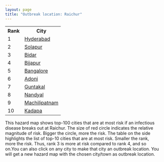 ```yaml
---
layout: page
title: "Outbreak location: Raichur"
---
```

<div class="flex-container">
<div class="flex-item-left" id="mapid">
<script src="https://buda-magenta.github.io/hazard_map/load_map.js"></script>

<script>
var marker_outbreak = L.marker([16.083333, 77.166667],{"autoPan": true}).addTo(map); marker_outbreak.bindTooltip("Raichur").openTooltip();

var circle_1 = L.circle([17.388786, 78.461065], {"pane": "markerPane", "color": "red", "fill": true, "fillOpacity": 0.2, "fillRule": "evenodd", "lineCap": "round", "lineJoin": "round", "opacity": 1.0, "radius": 140257, "stroke": true, "weight": 3}).addTo(map);
circle_1.bindTooltip("Hyderabad<br>rank: 1<br>hazard index: 0.140258")
circle_1.bindPopup('<a href="https://buda-magenta.github.io/hazard_map/Hyderabad">Hyderabad</a>')

var circle_2 = L.circle([17.849907, 75.276320], {"pane": "markerPane", "color": "red", "fill": true, "fillOpacity": 0.2, "fillRule": "evenodd", "lineCap": "round", "lineJoin": "round", "opacity": 1.0, "radius": 51454, "stroke": true, "weight": 3}).addTo(map);
circle_2.bindTooltip("Solapur<br>rank: 2<br>hazard index: 0.051454")
circle_2.bindPopup('<a href="https://buda-magenta.github.io/hazard_map/Solapur">Solapur</a>')

var circle_3 = L.circle([17.910400, 77.519900], {"pane": "markerPane", "color": "red", "fill": true, "fillOpacity": 0.2, "fillRule": "evenodd", "lineCap": "round", "lineJoin": "round", "opacity": 1.0, "radius": 20001, "stroke": true, "weight": 3}).addTo(map);
circle_3.bindTooltip("Bidar<br>rank: 3<br>hazard index: 0.020002")
circle_3.bindPopup('<a href="https://buda-magenta.github.io/hazard_map/Bidar">Bidar</a>')

var circle_4 = L.circle([18.793568, 80.815939], {"pane": "markerPane", "color": "red", "fill": true, "fillOpacity": 0.2, "fillRule": "evenodd", "lineCap": "round", "lineJoin": "round", "opacity": 1.0, "radius": 14743, "stroke": true, "weight": 3}).addTo(map);
circle_4.bindTooltip("Bijapur<br>rank: 4<br>hazard index: 0.014743")
circle_4.bindPopup('<a href="https://buda-magenta.github.io/hazard_map/Bijapur">Bijapur</a>')

var circle_5 = L.circle([12.979120, 77.591300], {"pane": "markerPane", "color": "red", "fill": true, "fillOpacity": 0.2, "fillRule": "evenodd", "lineCap": "round", "lineJoin": "round", "opacity": 1.0, "radius": 10818, "stroke": true, "weight": 3}).addTo(map);
circle_5.bindTooltip("Bangalore<br>rank: 5<br>hazard index: 0.010818")
circle_5.bindPopup('<a href="https://buda-magenta.github.io/hazard_map/Bangalore">Bangalore</a>')

var circle_6 = L.circle([15.631900, 77.275900], {"pane": "markerPane", "color": "red", "fill": true, "fillOpacity": 0.2, "fillRule": "evenodd", "lineCap": "round", "lineJoin": "round", "opacity": 1.0, "radius": 10351, "stroke": true, "weight": 3}).addTo(map);
circle_6.bindTooltip("Adoni<br>rank: 6<br>hazard index: 0.010351")
circle_6.bindPopup('<a href="https://buda-magenta.github.io/hazard_map/Adoni">Adoni</a>')

var circle_7 = L.circle([15.119651, 77.455290], {"pane": "markerPane", "color": "red", "fill": true, "fillOpacity": 0.2, "fillRule": "evenodd", "lineCap": "round", "lineJoin": "round", "opacity": 1.0, "radius": 8363, "stroke": true, "weight": 3}).addTo(map);
circle_7.bindTooltip("Guntakal<br>rank: 7<br>hazard index: 0.008363")
circle_7.bindPopup('<a href="https://buda-magenta.github.io/hazard_map/Guntakal">Guntakal</a>')

var circle_8 = L.circle([15.475377, 78.478558], {"pane": "markerPane", "color": "red", "fill": true, "fillOpacity": 0.2, "fillRule": "evenodd", "lineCap": "round", "lineJoin": "round", "opacity": 1.0, "radius": 8287, "stroke": true, "weight": 3}).addTo(map);
circle_8.bindTooltip("Nandyal<br>rank: 8<br>hazard index: 0.008287")
circle_8.bindPopup('<a href="https://buda-magenta.github.io/hazard_map/Nandyal">Nandyal</a>')

var circle_9 = L.circle([16.181939, 81.135130], {"pane": "markerPane", "color": "red", "fill": true, "fillOpacity": 0.2, "fillRule": "evenodd", "lineCap": "round", "lineJoin": "round", "opacity": 1.0, "radius": 7436, "stroke": true, "weight": 3}).addTo(map);
circle_9.bindTooltip("Machilipatnam<br>rank: 9<br>hazard index: 0.007437")
circle_9.bindPopup('<a href="https://buda-magenta.github.io/hazard_map/Machilipatnam">Machilipatnam</a>')

var circle_10 = L.circle([14.475294, 78.821686], {"pane": "markerPane", "color": "red", "fill": true, "fillOpacity": 0.2, "fillRule": "evenodd", "lineCap": "round", "lineJoin": "round", "opacity": 1.0, "radius": 7425, "stroke": true, "weight": 3}).addTo(map);
circle_10.bindTooltip("Kadapa<br>rank: 10<br>hazard index: 0.007425")
circle_10.bindPopup('<a href="https://buda-magenta.github.io/hazard_map/Kadapa">Kadapa</a>')

var circle_11 = L.circle([13.083694, 80.270186], {"pane": "markerPane", "color": "red", "fill": true, "fillOpacity": 0.2, "fillRule": "evenodd", "lineCap": "round", "lineJoin": "round", "opacity": 1.0, "radius": 7050, "stroke": true, "weight": 3}).addTo(map);
circle_11.bindTooltip("Chennai<br>rank: 11<br>hazard index: 0.007050")
circle_11.bindPopup('<a href="https://buda-magenta.github.io/hazard_map/Chennai">Chennai</a>')

var circle_12 = L.circle([15.266493, 76.387230], {"pane": "markerPane", "color": "red", "fill": true, "fillOpacity": 0.2, "fillRule": "evenodd", "lineCap": "round", "lineJoin": "round", "opacity": 1.0, "radius": 6939, "stroke": true, "weight": 3}).addTo(map);
circle_12.bindTooltip("Hospet<br>rank: 12<br>hazard index: 0.006940")
circle_12.bindPopup('<a href="https://buda-magenta.github.io/hazard_map/Hospet">Hospet</a>')

var circle_13 = L.circle([13.631637, 79.423171], {"pane": "markerPane", "color": "red", "fill": true, "fillOpacity": 0.2, "fillRule": "evenodd", "lineCap": "round", "lineJoin": "round", "opacity": 1.0, "radius": 6796, "stroke": true, "weight": 3}).addTo(map);
circle_13.bindTooltip("Tirupati<br>rank: 13<br>hazard index: 0.006797")
circle_13.bindPopup('<a href="https://buda-magenta.github.io/hazard_map/Tirupati">Tirupati</a>')

var circle_14 = L.circle([14.906956, 78.009707], {"pane": "markerPane", "color": "red", "fill": true, "fillOpacity": 0.2, "fillRule": "evenodd", "lineCap": "round", "lineJoin": "round", "opacity": 1.0, "radius": 6280, "stroke": true, "weight": 3}).addTo(map);
circle_14.bindTooltip("Tadipatri<br>rank: 14<br>hazard index: 0.006280")
circle_14.bindPopup('<a href="https://buda-magenta.github.io/hazard_map/Tadipatri">Tadipatri</a>')

var circle_15 = L.circle([17.166667, 77.083333], {"pane": "markerPane", "color": "red", "fill": true, "fillOpacity": 0.2, "fillRule": "evenodd", "lineCap": "round", "lineJoin": "round", "opacity": 1.0, "radius": 5585, "stroke": true, "weight": 3}).addTo(map);
circle_15.bindTooltip("Gulbarga<br>rank: 15<br>hazard index: 0.005586")
circle_15.bindPopup('<a href="https://buda-magenta.github.io/hazard_map/Gulbarga">Gulbarga</a>')

var circle_16 = L.circle([15.426365, 75.630079], {"pane": "markerPane", "color": "red", "fill": true, "fillOpacity": 0.2, "fillRule": "evenodd", "lineCap": "round", "lineJoin": "round", "opacity": 1.0, "radius": 4946, "stroke": true, "weight": 3}).addTo(map);
circle_16.bindTooltip("Gadag<br>rank: 16<br>hazard index: 0.004946")
circle_16.bindPopup('<a href="https://buda-magenta.github.io/hazard_map/Gadag">Gadag</a>')

var circle_17 = L.circle([15.143395, 76.919388], {"pane": "markerPane", "color": "red", "fill": true, "fillOpacity": 0.2, "fillRule": "evenodd", "lineCap": "round", "lineJoin": "round", "opacity": 1.0, "radius": 4672, "stroke": true, "weight": 3}).addTo(map);
circle_17.bindTooltip("Bellary<br>rank: 17<br>hazard index: 0.004673")
circle_17.bindPopup('<a href="https://buda-magenta.github.io/hazard_map/Bellary">Bellary</a>')

var circle_18 = L.circle([15.830925, 78.042537], {"pane": "markerPane", "color": "red", "fill": true, "fillOpacity": 0.2, "fillRule": "evenodd", "lineCap": "round", "lineJoin": "round", "opacity": 1.0, "radius": 4461, "stroke": true, "weight": 3}).addTo(map);
circle_18.bindTooltip("Kurnool<br>rank: 18<br>hazard index: 0.004461")
circle_18.bindPopup('<a href="https://buda-magenta.github.io/hazard_map/Kurnool">Kurnool</a>')

var circle_19 = L.circle([19.075990, 72.877393], {"pane": "markerPane", "color": "red", "fill": true, "fillOpacity": 0.2, "fillRule": "evenodd", "lineCap": "round", "lineJoin": "round", "opacity": 1.0, "radius": 3984, "stroke": true, "weight": 3}).addTo(map);
circle_19.bindTooltip("Mumbai<br>rank: 19<br>hazard index: 0.003985")
circle_19.bindPopup('<a href="https://buda-magenta.github.io/hazard_map/Mumbai">Mumbai</a>')

var circle_20 = L.circle([16.743454, 77.992319], {"pane": "markerPane", "color": "red", "fill": true, "fillOpacity": 0.2, "fillRule": "evenodd", "lineCap": "round", "lineJoin": "round", "opacity": 1.0, "radius": 3775, "stroke": true, "weight": 3}).addTo(map);
circle_20.bindTooltip("Mahbubnagar<br>rank: 20<br>hazard index: 0.003775")
circle_20.bindPopup('<a href="https://buda-magenta.github.io/hazard_map/Mahbubnagar">Mahbubnagar</a>')

var circle_21 = L.circle([14.654623, 77.556260], {"pane": "markerPane", "color": "red", "fill": true, "fillOpacity": 0.2, "fillRule": "evenodd", "lineCap": "round", "lineJoin": "round", "opacity": 1.0, "radius": 3481, "stroke": true, "weight": 3}).addTo(map);
circle_21.bindTooltip("Anantapur<br>rank: 21<br>hazard index: 0.003481")
circle_21.bindPopup('<a href="https://buda-magenta.github.io/hazard_map/Anantapur">Anantapur</a>')

var circle_22 = L.circle([18.351469, 76.755121], {"pane": "markerPane", "color": "red", "fill": true, "fillOpacity": 0.2, "fillRule": "evenodd", "lineCap": "round", "lineJoin": "round", "opacity": 1.0, "radius": 3334, "stroke": true, "weight": 3}).addTo(map);
circle_22.bindTooltip("Latur<br>rank: 22<br>hazard index: 0.003334")
circle_22.bindPopup('<a href="https://buda-magenta.github.io/hazard_map/Latur">Latur</a>')

var circle_23 = L.circle([15.431506, 76.532774], {"pane": "markerPane", "color": "red", "fill": true, "fillOpacity": 0.2, "fillRule": "evenodd", "lineCap": "round", "lineJoin": "round", "opacity": 1.0, "radius": 3246, "stroke": true, "weight": 3}).addTo(map);
circle_23.bindTooltip("Gangawati<br>rank: 23<br>hazard index: 0.003247")
circle_23.bindPopup('<a href="https://buda-magenta.github.io/hazard_map/Gangawati">Gangawati</a>')

var circle_24 = L.circle([17.980609, 79.598212], {"pane": "markerPane", "color": "red", "fill": true, "fillOpacity": 0.2, "fillRule": "evenodd", "lineCap": "round", "lineJoin": "round", "opacity": 1.0, "radius": 3062, "stroke": true, "weight": 3}).addTo(map);
circle_24.bindTooltip("Warangal<br>rank: 24<br>hazard index: 0.003063")
circle_24.bindPopup('<a href="https://buda-magenta.github.io/hazard_map/Warangal">Warangal</a>')

var circle_25 = L.circle([16.185317, 75.696792], {"pane": "markerPane", "color": "red", "fill": true, "fillOpacity": 0.2, "fillRule": "evenodd", "lineCap": "round", "lineJoin": "round", "opacity": 1.0, "radius": 3044, "stroke": true, "weight": 3}).addTo(map);
circle_25.bindTooltip("Bagalkot<br>rank: 25<br>hazard index: 0.003045")
circle_25.bindPopup('<a href="https://buda-magenta.github.io/hazard_map/Bagalkot">Bagalkot</a>')

var circle_26 = L.circle([18.521428, 73.854454], {"pane": "markerPane", "color": "red", "fill": true, "fillOpacity": 0.2, "fillRule": "evenodd", "lineCap": "round", "lineJoin": "round", "opacity": 1.0, "radius": 2852, "stroke": true, "weight": 3}).addTo(map);
circle_26.bindTooltip("Pune<br>rank: 26<br>hazard index: 0.002853")
circle_26.bindPopup('<a href="https://buda-magenta.github.io/hazard_map/Pune">Pune</a>')

var circle_27 = L.circle([16.508759, 80.618510], {"pane": "markerPane", "color": "red", "fill": true, "fillOpacity": 0.2, "fillRule": "evenodd", "lineCap": "round", "lineJoin": "round", "opacity": 1.0, "radius": 2491, "stroke": true, "weight": 3}).addTo(map);
circle_27.bindTooltip("Vijayawada<br>rank: 27<br>hazard index: 0.002491")
circle_27.bindPopup('<a href="https://buda-magenta.github.io/hazard_map/Vijayawada">Vijayawada</a>')

var circle_28 = L.circle([28.651718, 77.221939], {"pane": "markerPane", "color": "red", "fill": true, "fillOpacity": 0.2, "fillRule": "evenodd", "lineCap": "round", "lineJoin": "round", "opacity": 1.0, "radius": 2426, "stroke": true, "weight": 3}).addTo(map);
circle_28.bindTooltip("Delhi<br>rank: 28<br>hazard index: 0.002427")
circle_28.bindPopup('<a href="https://buda-magenta.github.io/hazard_map/Delhi">Delhi</a>')

var circle_29 = L.circle([26.055318, 82.993139], {"pane": "markerPane", "color": "red", "fill": true, "fillOpacity": 0.2, "fillRule": "evenodd", "lineCap": "round", "lineJoin": "round", "opacity": 1.0, "radius": 2348, "stroke": true, "weight": 3}).addTo(map);
circle_29.bindTooltip("Nizamabad<br>rank: 29<br>hazard index: 0.002349")
circle_29.bindPopup('<a href="https://buda-magenta.github.io/hazard_map/Nizamabad">Nizamabad</a>')

var circle_30 = L.circle([19.169335, 77.311013], {"pane": "markerPane", "color": "red", "fill": true, "fillOpacity": 0.2, "fillRule": "evenodd", "lineCap": "round", "lineJoin": "round", "opacity": 1.0, "radius": 1996, "stroke": true, "weight": 3}).addTo(map);
circle_30.bindTooltip("Nanded Waghala<br>rank: 30<br>hazard index: 0.001996")
circle_30.bindPopup('<a href="https://buda-magenta.github.io/hazard_map/Nanded_Waghala">Nanded Waghala</a>')

var circle_31 = L.circle([17.723128, 83.301284], {"pane": "markerPane", "color": "red", "fill": true, "fillOpacity": 0.2, "fillRule": "evenodd", "lineCap": "round", "lineJoin": "round", "opacity": 1.0, "radius": 1918, "stroke": true, "weight": 3}).addTo(map);
circle_31.bindTooltip("Visakhapatnam<br>rank: 31<br>hazard index: 0.001919")
circle_31.bindPopup('<a href="https://buda-magenta.github.io/hazard_map/Visakhapatnam">Visakhapatnam</a>')

var circle_32 = L.circle([18.761516, 79.478785], {"pane": "markerPane", "color": "red", "fill": true, "fillOpacity": 0.2, "fillRule": "evenodd", "lineCap": "round", "lineJoin": "round", "opacity": 1.0, "radius": 1702, "stroke": true, "weight": 3}).addTo(map);
circle_32.bindTooltip("Ramagundam<br>rank: 32<br>hazard index: 0.001703")
circle_32.bindPopup('<a href="https://buda-magenta.github.io/hazard_map/Ramagundam">Ramagundam</a>')

var circle_33 = L.circle([19.290314, 76.602903], {"pane": "markerPane", "color": "red", "fill": true, "fillOpacity": 0.2, "fillRule": "evenodd", "lineCap": "round", "lineJoin": "round", "opacity": 1.0, "radius": 1673, "stroke": true, "weight": 3}).addTo(map);
circle_33.bindTooltip("Parbhani<br>rank: 33<br>hazard index: 0.001674")
circle_33.bindPopup('<a href="https://buda-magenta.github.io/hazard_map/Parbhani">Parbhani</a>')

var circle_34 = L.circle([20.843512, 75.525927], {"pane": "markerPane", "color": "red", "fill": true, "fillOpacity": 0.2, "fillRule": "evenodd", "lineCap": "round", "lineJoin": "round", "opacity": 1.0, "radius": 1668, "stroke": true, "weight": 3}).addTo(map);
circle_34.bindTooltip("Jalgaon<br>rank: 34<br>hazard index: 0.001668")
circle_34.bindPopup('<a href="https://buda-magenta.github.io/hazard_map/Jalgaon">Jalgaon</a>')

var circle_35 = L.circle([16.291519, 80.454159], {"pane": "markerPane", "color": "red", "fill": true, "fillOpacity": 0.2, "fillRule": "evenodd", "lineCap": "round", "lineJoin": "round", "opacity": 1.0, "radius": 1607, "stroke": true, "weight": 3}).addTo(map);
circle_35.bindTooltip("Guntur<br>rank: 35<br>hazard index: 0.001608")
circle_35.bindPopup('<a href="https://buda-magenta.github.io/hazard_map/Guntur">Guntur</a>')

var circle_36 = L.circle([14.422347, 77.720069], {"pane": "markerPane", "color": "red", "fill": true, "fillOpacity": 0.2, "fillRule": "evenodd", "lineCap": "round", "lineJoin": "round", "opacity": 1.0, "radius": 1575, "stroke": true, "weight": 3}).addTo(map);
circle_36.bindTooltip("Dharmavaram<br>rank: 36<br>hazard index: 0.001575")
circle_36.bindPopup('<a href="https://buda-magenta.github.io/hazard_map/Dharmavaram">Dharmavaram</a>')

var circle_37 = L.circle([18.437436, 77.110521], {"pane": "markerPane", "color": "red", "fill": true, "fillOpacity": 0.2, "fillRule": "evenodd", "lineCap": "round", "lineJoin": "round", "opacity": 1.0, "radius": 1470, "stroke": true, "weight": 3}).addTo(map);
circle_37.bindTooltip("Udgir<br>rank: 37<br>hazard index: 0.001471")
circle_37.bindPopup('<a href="https://buda-magenta.github.io/hazard_map/Udgir">Udgir</a>')

var circle_38 = L.circle([16.850253, 74.594888], {"pane": "markerPane", "color": "red", "fill": true, "fillOpacity": 0.2, "fillRule": "evenodd", "lineCap": "round", "lineJoin": "round", "opacity": 1.0, "radius": 1462, "stroke": true, "weight": 3}).addTo(map);
circle_38.bindTooltip("Sangli<br>rank: 38<br>hazard index: 0.001462")
circle_38.bindPopup('<a href="https://buda-magenta.github.io/hazard_map/Sangli">Sangli</a>')

var circle_39 = L.circle([16.702841, 74.240533], {"pane": "markerPane", "color": "red", "fill": true, "fillOpacity": 0.2, "fillRule": "evenodd", "lineCap": "round", "lineJoin": "round", "opacity": 1.0, "radius": 1234, "stroke": true, "weight": 3}).addTo(map);
circle_39.bindTooltip("Kolhapur<br>rank: 39<br>hazard index: 0.001235")
circle_39.bindPopup('<a href="https://buda-magenta.github.io/hazard_map/Kolhapur">Kolhapur</a>')

var circle_40 = L.circle([22.541418, 88.357691], {"pane": "markerPane", "color": "red", "fill": true, "fillOpacity": 0.2, "fillRule": "evenodd", "lineCap": "round", "lineJoin": "round", "opacity": 1.0, "radius": 1146, "stroke": true, "weight": 3}).addTo(map);
circle_40.bindTooltip("Kolkata<br>rank: 40<br>hazard index: 0.001147")
circle_40.bindPopup('<a href="https://buda-magenta.github.io/hazard_map/Kolkata">Kolkata</a>')

var circle_41 = L.circle([11.001812, 76.962842], {"pane": "markerPane", "color": "red", "fill": true, "fillOpacity": 0.2, "fillRule": "evenodd", "lineCap": "round", "lineJoin": "round", "opacity": 1.0, "radius": 1054, "stroke": true, "weight": 3}).addTo(map);
circle_41.bindTooltip("Coimbatore<br>rank: 41<br>hazard index: 0.001055")
circle_41.bindPopup('<a href="https://buda-magenta.github.io/hazard_map/Coimbatore">Coimbatore</a>')

var circle_42 = L.circle([18.627929, 73.800983], {"pane": "markerPane", "color": "red", "fill": true, "fillOpacity": 0.2, "fillRule": "evenodd", "lineCap": "round", "lineJoin": "round", "opacity": 1.0, "radius": 925, "stroke": true, "weight": 3}).addTo(map);
circle_42.bindTooltip("Pimpri Chinchwad<br>rank: 42<br>hazard index: 0.000925")
circle_42.bindPopup('<a href="https://buda-magenta.github.io/hazard_map/Pimpri_Chinchwad">Pimpri Chinchwad</a>')

var circle_43 = L.circle([18.434644, 79.132265], {"pane": "markerPane", "color": "red", "fill": true, "fillOpacity": 0.2, "fillRule": "evenodd", "lineCap": "round", "lineJoin": "round", "opacity": 1.0, "radius": 887, "stroke": true, "weight": 3}).addTo(map);
circle_43.bindTooltip("Karimnagar<br>rank: 43<br>hazard index: 0.000888")
circle_43.bindPopup('<a href="https://buda-magenta.github.io/hazard_map/Karimnagar">Karimnagar</a>')

var circle_44 = L.circle([11.664300, 78.146000], {"pane": "markerPane", "color": "red", "fill": true, "fillOpacity": 0.2, "fillRule": "evenodd", "lineCap": "round", "lineJoin": "round", "opacity": 1.0, "radius": 878, "stroke": true, "weight": 3}).addTo(map);
circle_44.bindTooltip("Salem<br>rank: 44<br>hazard index: 0.000879")
circle_44.bindPopup('<a href="https://buda-magenta.github.io/hazard_map/Salem">Salem</a>')

var circle_45 = L.circle([15.351838, 75.137985], {"pane": "markerPane", "color": "red", "fill": true, "fillOpacity": 0.2, "fillRule": "evenodd", "lineCap": "round", "lineJoin": "round", "opacity": 1.0, "radius": 792, "stroke": true, "weight": 3}).addTo(map);
circle_45.bindTooltip("Hubli<br>rank: 45<br>hazard index: 0.000793")
circle_45.bindPopup('<a href="https://buda-magenta.github.io/hazard_map/Hubli">Hubli</a>')

var circle_46 = L.circle([16.857964, 79.217494], {"pane": "markerPane", "color": "red", "fill": true, "fillOpacity": 0.2, "fillRule": "evenodd", "lineCap": "round", "lineJoin": "round", "opacity": 1.0, "radius": 760, "stroke": true, "weight": 3}).addTo(map);
circle_46.bindTooltip("Nalgonda<br>rank: 46<br>hazard index: 0.000761")
circle_46.bindPopup('<a href="https://buda-magenta.github.io/hazard_map/Nalgonda">Nalgonda</a>')

var circle_47 = L.circle([16.432998, 80.993715], {"pane": "markerPane", "color": "red", "fill": true, "fillOpacity": 0.2, "fillRule": "evenodd", "lineCap": "round", "lineJoin": "round", "opacity": 1.0, "radius": 704, "stroke": true, "weight": 3}).addTo(map);
circle_47.bindTooltip("Gudivada<br>rank: 47<br>hazard index: 0.000705")
circle_47.bindPopup('<a href="https://buda-magenta.github.io/hazard_map/Gudivada">Gudivada</a>')

var circle_48 = L.circle([8.576971, 77.050125], {"pane": "markerPane", "color": "red", "fill": true, "fillOpacity": 0.2, "fillRule": "evenodd", "lineCap": "round", "lineJoin": "round", "opacity": 1.0, "radius": 668, "stroke": true, "weight": 3}).addTo(map);
circle_48.bindTooltip("Thiruvananthapuram<br>rank: 48<br>hazard index: 0.000669")
circle_48.bindPopup('<a href="https://buda-magenta.github.io/hazard_map/Thiruvananthapuram">Thiruvananthapuram</a>')

var circle_49 = L.circle([17.500000, 80.333333], {"pane": "markerPane", "color": "red", "fill": true, "fillOpacity": 0.2, "fillRule": "evenodd", "lineCap": "round", "lineJoin": "round", "opacity": 1.0, "radius": 635, "stroke": true, "weight": 3}).addTo(map);
circle_49.bindTooltip("Khammam<br>rank: 49<br>hazard index: 0.000635")
circle_49.bindPopup('<a href="https://buda-magenta.github.io/hazard_map/Khammam">Khammam</a>')

var circle_50 = L.circle([13.160105, 79.155551], {"pane": "markerPane", "color": "red", "fill": true, "fillOpacity": 0.2, "fillRule": "evenodd", "lineCap": "round", "lineJoin": "round", "opacity": 1.0, "radius": 612, "stroke": true, "weight": 3}).addTo(map);
circle_50.bindTooltip("Chittoor<br>rank: 50<br>hazard index: 0.000612")
circle_50.bindPopup('<a href="https://buda-magenta.github.io/hazard_map/Chittoor">Chittoor</a>')

var circle_51 = L.circle([20.266777, 85.843559], {"pane": "markerPane", "color": "red", "fill": true, "fillOpacity": 0.2, "fillRule": "evenodd", "lineCap": "round", "lineJoin": "round", "opacity": 1.0, "radius": 586, "stroke": true, "weight": 3}).addTo(map);
circle_51.bindTooltip("Bhubaneswar<br>rank: 51<br>hazard index: 0.000587")
circle_51.bindPopup('<a href="https://buda-magenta.github.io/hazard_map/Bhubaneswar">Bhubaneswar</a>')

var circle_52 = L.circle([16.870988, 79.561398], {"pane": "markerPane", "color": "red", "fill": true, "fillOpacity": 0.2, "fillRule": "evenodd", "lineCap": "round", "lineJoin": "round", "opacity": 1.0, "radius": 584, "stroke": true, "weight": 3}).addTo(map);
circle_52.bindTooltip("Miryalaguda<br>rank: 52<br>hazard index: 0.000584")
circle_52.bindPopup('<a href="https://buda-magenta.github.io/hazard_map/Miryalaguda">Miryalaguda</a>')

var circle_53 = L.circle([19.194329, 72.970178], {"pane": "markerPane", "color": "red", "fill": true, "fillOpacity": 0.2, "fillRule": "evenodd", "lineCap": "round", "lineJoin": "round", "opacity": 1.0, "radius": 579, "stroke": true, "weight": 3}).addTo(map);
circle_53.bindTooltip("Thane<br>rank: 53<br>hazard index: 0.000580")
circle_53.bindPopup('<a href="https://buda-magenta.github.io/hazard_map/Thane">Thane</a>')

var circle_54 = L.circle([23.021624, 72.579707], {"pane": "markerPane", "color": "red", "fill": true, "fillOpacity": 0.2, "fillRule": "evenodd", "lineCap": "round", "lineJoin": "round", "opacity": 1.0, "radius": 565, "stroke": true, "weight": 3}).addTo(map);
circle_54.bindTooltip("Ahmedabad<br>rank: 54<br>hazard index: 0.000566")
circle_54.bindPopup('<a href="https://buda-magenta.github.io/hazard_map/Ahmedabad">Ahmedabad</a>')

var circle_55 = L.circle([9.926115, 78.114098], {"pane": "markerPane", "color": "red", "fill": true, "fillOpacity": 0.2, "fillRule": "evenodd", "lineCap": "round", "lineJoin": "round", "opacity": 1.0, "radius": 547, "stroke": true, "weight": 3}).addTo(map);
circle_55.bindTooltip("Madurai<br>rank: 55<br>hazard index: 0.000547")
circle_55.bindPopup('<a href="https://buda-magenta.github.io/hazard_map/Madurai">Madurai</a>')

var circle_56 = L.circle([17.005045, 81.780473], {"pane": "markerPane", "color": "red", "fill": true, "fillOpacity": 0.2, "fillRule": "evenodd", "lineCap": "round", "lineJoin": "round", "opacity": 1.0, "radius": 544, "stroke": true, "weight": 3}).addTo(map);
circle_56.bindTooltip("Rajahmundry<br>rank: 56<br>hazard index: 0.000545")
circle_56.bindPopup('<a href="https://buda-magenta.github.io/hazard_map/Rajahmundry">Rajahmundry</a>')

var circle_57 = L.circle([19.918233, 75.868625], {"pane": "markerPane", "color": "red", "fill": true, "fillOpacity": 0.2, "fillRule": "evenodd", "lineCap": "round", "lineJoin": "round", "opacity": 1.0, "radius": 527, "stroke": true, "weight": 3}).addTo(map);
circle_57.bindTooltip("Jalna<br>rank: 57<br>hazard index: 0.000528")
circle_57.bindPopup('<a href="https://buda-magenta.github.io/hazard_map/Jalna">Jalna</a>')

var circle_58 = L.circle([12.305183, 76.655361], {"pane": "markerPane", "color": "red", "fill": true, "fillOpacity": 0.2, "fillRule": "evenodd", "lineCap": "round", "lineJoin": "round", "opacity": 1.0, "radius": 508, "stroke": true, "weight": 3}).addTo(map);
circle_58.bindTooltip("Mysore<br>rank: 58<br>hazard index: 0.000509")
circle_58.bindPopup('<a href="https://buda-magenta.github.io/hazard_map/Mysore">Mysore</a>')

var circle_59 = L.circle([16.695935, 74.455575], {"pane": "markerPane", "color": "red", "fill": true, "fillOpacity": 0.2, "fillRule": "evenodd", "lineCap": "round", "lineJoin": "round", "opacity": 1.0, "radius": 480, "stroke": true, "weight": 3}).addTo(map);
circle_59.bindTooltip("Ichalkaranji<br>rank: 59<br>hazard index: 0.000481")
circle_59.bindPopup('<a href="https://buda-magenta.github.io/hazard_map/Ichalkaranji">Ichalkaranji</a>')

var circle_60 = L.circle([12.869810, 74.843008], {"pane": "markerPane", "color": "red", "fill": true, "fillOpacity": 0.2, "fillRule": "evenodd", "lineCap": "round", "lineJoin": "round", "opacity": 1.0, "radius": 457, "stroke": true, "weight": 3}).addTo(map);
circle_60.bindTooltip("Mangalore<br>rank: 60<br>hazard index: 0.000457")
circle_60.bindPopup('<a href="https://buda-magenta.github.io/hazard_map/Mangalore">Mangalore</a>')

var circle_61 = L.circle([15.398403, 73.812918], {"pane": "markerPane", "color": "red", "fill": true, "fillOpacity": 0.2, "fillRule": "evenodd", "lineCap": "round", "lineJoin": "round", "opacity": 1.0, "radius": 450, "stroke": true, "weight": 3}).addTo(map);
circle_61.bindTooltip("Vasco Da Gama<br>rank: 61<br>hazard index: 0.000451")
circle_61.bindPopup('<a href="https://buda-magenta.github.io/hazard_map/Vasco_Da_Gama">Vasco Da Gama</a>')

var circle_62 = L.circle([11.101781, 77.345192], {"pane": "markerPane", "color": "red", "fill": true, "fillOpacity": 0.2, "fillRule": "evenodd", "lineCap": "round", "lineJoin": "round", "opacity": 1.0, "radius": 441, "stroke": true, "weight": 3}).addTo(map);
circle_62.bindTooltip("Tiruppur<br>rank: 62<br>hazard index: 0.000442")
circle_62.bindPopup('<a href="https://buda-magenta.github.io/hazard_map/Tiruppur">Tiruppur</a>')

var circle_63 = L.circle([21.149813, 79.082056], {"pane": "markerPane", "color": "red", "fill": true, "fillOpacity": 0.2, "fillRule": "evenodd", "lineCap": "round", "lineJoin": "round", "opacity": 1.0, "radius": 425, "stroke": true, "weight": 3}).addTo(map);
circle_63.bindTooltip("Nagpur<br>rank: 63<br>hazard index: 0.000425")
circle_63.bindPopup('<a href="https://buda-magenta.github.io/hazard_map/Nagpur">Nagpur</a>')

var circle_64 = L.circle([26.915458, 75.818982], {"pane": "markerPane", "color": "red", "fill": true, "fillOpacity": 0.2, "fillRule": "evenodd", "lineCap": "round", "lineJoin": "round", "opacity": 1.0, "radius": 412, "stroke": true, "weight": 3}).addTo(map);
circle_64.bindTooltip("Jaipur<br>rank: 64<br>hazard index: 0.000412")
circle_64.bindPopup('<a href="https://buda-magenta.github.io/hazard_map/Jaipur">Jaipur</a>')

var circle_65 = L.circle([15.857267, 74.506934], {"pane": "markerPane", "color": "red", "fill": true, "fillOpacity": 0.2, "fillRule": "evenodd", "lineCap": "round", "lineJoin": "round", "opacity": 1.0, "radius": 410, "stroke": true, "weight": 3}).addTo(map);
circle_65.bindTooltip("Belgaum<br>rank: 65<br>hazard index: 0.000410")
circle_65.bindPopup('<a href="https://buda-magenta.github.io/hazard_map/Belgaum">Belgaum</a>')

var circle_66 = L.circle([10.804973, 78.687030], {"pane": "markerPane", "color": "red", "fill": true, "fillOpacity": 0.2, "fillRule": "evenodd", "lineCap": "round", "lineJoin": "round", "opacity": 1.0, "radius": 402, "stroke": true, "weight": 3}).addTo(map);
circle_66.bindTooltip("Tiruchirappalli<br>rank: 66<br>hazard index: 0.000402")
circle_66.bindPopup('<a href="https://buda-magenta.github.io/hazard_map/Tiruchirappalli">Tiruchirappalli</a>')

var circle_67 = L.circle([9.931308, 76.267414], {"pane": "markerPane", "color": "red", "fill": true, "fillOpacity": 0.2, "fillRule": "evenodd", "lineCap": "round", "lineJoin": "round", "opacity": 1.0, "radius": 399, "stroke": true, "weight": 3}).addTo(map);
circle_67.bindTooltip("Kochi<br>rank: 67<br>hazard index: 0.000400")
circle_67.bindPopup('<a href="https://buda-magenta.github.io/hazard_map/Kochi">Kochi</a>')

var circle_68 = L.circle([14.466127, 75.920636], {"pane": "markerPane", "color": "red", "fill": true, "fillOpacity": 0.2, "fillRule": "evenodd", "lineCap": "round", "lineJoin": "round", "opacity": 1.0, "radius": 348, "stroke": true, "weight": 3}).addTo(map);
circle_68.bindTooltip("Davanagere<br>rank: 68<br>hazard index: 0.000348")
circle_68.bindPopup('<a href="https://buda-magenta.github.io/hazard_map/Davanagere">Davanagere</a>')

var circle_69 = L.circle([14.449372, 79.987376], {"pane": "markerPane", "color": "red", "fill": true, "fillOpacity": 0.2, "fillRule": "evenodd", "lineCap": "round", "lineJoin": "round", "opacity": 1.0, "radius": 332, "stroke": true, "weight": 3}).addTo(map);
circle_69.bindTooltip("Nellore<br>rank: 69<br>hazard index: 0.000332")
circle_69.bindPopup('<a href="https://buda-magenta.github.io/hazard_map/Nellore">Nellore</a>')

var circle_70 = L.circle([25.335649, 83.007629], {"pane": "markerPane", "color": "red", "fill": true, "fillOpacity": 0.2, "fillRule": "evenodd", "lineCap": "round", "lineJoin": "round", "opacity": 1.0, "radius": 320, "stroke": true, "weight": 3}).addTo(map);
circle_70.bindTooltip("Varanasi<br>rank: 70<br>hazard index: 0.000321")
circle_70.bindPopup('<a href="https://buda-magenta.github.io/hazard_map/Varanasi">Varanasi</a>')

var circle_71 = L.circle([21.237947, 81.633683], {"pane": "markerPane", "color": "red", "fill": true, "fillOpacity": 0.2, "fillRule": "evenodd", "lineCap": "round", "lineJoin": "round", "opacity": 1.0, "radius": 313, "stroke": true, "weight": 3}).addTo(map);
circle_71.bindTooltip("Raipur<br>rank: 71<br>hazard index: 0.000314")
circle_71.bindPopup('<a href="https://buda-magenta.github.io/hazard_map/Raipur">Raipur</a>')

var circle_72 = L.circle([8.887951, 76.595501], {"pane": "markerPane", "color": "red", "fill": true, "fillOpacity": 0.2, "fillRule": "evenodd", "lineCap": "round", "lineJoin": "round", "opacity": 1.0, "radius": 310, "stroke": true, "weight": 3}).addTo(map);
circle_72.bindTooltip("Kollam<br>rank: 72<br>hazard index: 0.000310")
circle_72.bindPopup('<a href="https://buda-magenta.github.io/hazard_map/Kollam">Kollam</a>')

var circle_73 = L.circle([19.087076, 82.023572], {"pane": "markerPane", "color": "red", "fill": true, "fillOpacity": 0.2, "fillRule": "evenodd", "lineCap": "round", "lineJoin": "round", "opacity": 1.0, "radius": 295, "stroke": true, "weight": 3}).addTo(map);
circle_73.bindTooltip("Jagdalpur<br>rank: 73<br>hazard index: 0.000296")
circle_73.bindPopup('<a href="https://buda-magenta.github.io/hazard_map/Jagdalpur">Jagdalpur</a>')

var circle_74 = L.circle([10.525626, 76.213254], {"pane": "markerPane", "color": "red", "fill": true, "fillOpacity": 0.2, "fillRule": "evenodd", "lineCap": "round", "lineJoin": "round", "opacity": 1.0, "radius": 280, "stroke": true, "weight": 3}).addTo(map);
circle_74.bindTooltip("Thrissur<br>rank: 74<br>hazard index: 0.000280")
circle_74.bindPopup('<a href="https://buda-magenta.github.io/hazard_map/Thrissur">Thrissur</a>')

var circle_75 = L.circle([13.340077, 77.100621], {"pane": "markerPane", "color": "red", "fill": true, "fillOpacity": 0.2, "fillRule": "evenodd", "lineCap": "round", "lineJoin": "round", "opacity": 1.0, "radius": 276, "stroke": true, "weight": 3}).addTo(map);
circle_75.bindTooltip("Tumkur<br>rank: 75<br>hazard index: 0.000276")
circle_75.bindPopup('<a href="https://buda-magenta.github.io/hazard_map/Tumkur">Tumkur</a>')

var circle_76 = L.circle([19.250000, 74.750000], {"pane": "markerPane", "color": "red", "fill": true, "fillOpacity": 0.2, "fillRule": "evenodd", "lineCap": "round", "lineJoin": "round", "opacity": 1.0, "radius": 268, "stroke": true, "weight": 3}).addTo(map);
circle_76.bindTooltip("Ahmadnagar<br>rank: 76<br>hazard index: 0.000268")
circle_76.bindPopup('<a href="https://buda-magenta.github.io/hazard_map/Ahmadnagar">Ahmadnagar</a>')

var circle_77 = L.circle([8.188047, 77.429049], {"pane": "markerPane", "color": "red", "fill": true, "fillOpacity": 0.2, "fillRule": "evenodd", "lineCap": "round", "lineJoin": "round", "opacity": 1.0, "radius": 267, "stroke": true, "weight": 3}).addTo(map);
circle_77.bindTooltip("Nagercoil<br>rank: 77<br>hazard index: 0.000267")
circle_77.bindPopup('<a href="https://buda-magenta.github.io/hazard_map/Nagercoil">Nagercoil</a>')

var circle_78 = L.circle([16.676135, 81.170868], {"pane": "markerPane", "color": "red", "fill": true, "fillOpacity": 0.2, "fillRule": "evenodd", "lineCap": "round", "lineJoin": "round", "opacity": 1.0, "radius": 265, "stroke": true, "weight": 3}).addTo(map);
circle_78.bindTooltip("Eluru<br>rank: 78<br>hazard index: 0.000266")
circle_78.bindPopup('<a href="https://buda-magenta.github.io/hazard_map/Eluru">Eluru</a>')

var circle_79 = L.circle([26.838100, 80.934600], {"pane": "markerPane", "color": "red", "fill": true, "fillOpacity": 0.2, "fillRule": "evenodd", "lineCap": "round", "lineJoin": "round", "opacity": 1.0, "radius": 250, "stroke": true, "weight": 3}).addTo(map);
circle_79.bindTooltip("Lucknow<br>rank: 79<br>hazard index: 0.000250")
circle_79.bindPopup('<a href="https://buda-magenta.github.io/hazard_map/Lucknow">Lucknow</a>')

var circle_80 = L.circle([25.531031, 78.652689], {"pane": "markerPane", "color": "red", "fill": true, "fillOpacity": 0.2, "fillRule": "evenodd", "lineCap": "round", "lineJoin": "round", "opacity": 1.0, "radius": 240, "stroke": true, "weight": 3}).addTo(map);
circle_80.bindTooltip("Jhansi<br>rank: 80<br>hazard index: 0.000241")
circle_80.bindPopup('<a href="https://buda-magenta.github.io/hazard_map/Jhansi">Jhansi</a>')

var circle_81 = L.circle([13.573260, 78.479146], {"pane": "markerPane", "color": "red", "fill": true, "fillOpacity": 0.2, "fillRule": "evenodd", "lineCap": "round", "lineJoin": "round", "opacity": 1.0, "radius": 233, "stroke": true, "weight": 3}).addTo(map);
circle_81.bindTooltip("Madanapalle<br>rank: 81<br>hazard index: 0.000233")
circle_81.bindPopup('<a href="https://buda-magenta.github.io/hazard_map/Madanapalle">Madanapalle</a>')

var circle_82 = L.circle([22.720362, 75.868200], {"pane": "markerPane", "color": "red", "fill": true, "fillOpacity": 0.2, "fillRule": "evenodd", "lineCap": "round", "lineJoin": "round", "opacity": 1.0, "radius": 207, "stroke": true, "weight": 3}).addTo(map);
circle_82.bindTooltip("Indore<br>rank: 82<br>hazard index: 0.000207")
circle_82.bindPopup('<a href="https://buda-magenta.github.io/hazard_map/Indore">Indore</a>')

var circle_83 = L.circle([16.237773, 80.646422], {"pane": "markerPane", "color": "red", "fill": true, "fillOpacity": 0.2, "fillRule": "evenodd", "lineCap": "round", "lineJoin": "round", "opacity": 1.0, "radius": 205, "stroke": true, "weight": 3}).addTo(map);
circle_83.bindTooltip("Tenali<br>rank: 83<br>hazard index: 0.000206")
circle_83.bindPopup('<a href="https://buda-magenta.github.io/hazard_map/Tenali">Tenali</a>')

var circle_84 = L.circle([18.169844, 76.117963], {"pane": "markerPane", "color": "red", "fill": true, "fillOpacity": 0.2, "fillRule": "evenodd", "lineCap": "round", "lineJoin": "round", "opacity": 1.0, "radius": 192, "stroke": true, "weight": 3}).addTo(map);
circle_84.bindTooltip("Osmanabad<br>rank: 84<br>hazard index: 0.000192")
circle_84.bindPopup('<a href="https://buda-magenta.github.io/hazard_map/Osmanabad">Osmanabad</a>')

var circle_85 = L.circle([23.370035, 85.325013], {"pane": "markerPane", "color": "red", "fill": true, "fillOpacity": 0.2, "fillRule": "evenodd", "lineCap": "round", "lineJoin": "round", "opacity": 1.0, "radius": 174, "stroke": true, "weight": 3}).addTo(map);
circle_85.bindTooltip("Ranchi<br>rank: 85<br>hazard index: 0.000174")
circle_85.bindPopup('<a href="https://buda-magenta.github.io/hazard_map/Ranchi">Ranchi</a>')

var circle_86 = L.circle([21.170200, 72.831100], {"pane": "markerPane", "color": "red", "fill": true, "fillOpacity": 0.2, "fillRule": "evenodd", "lineCap": "round", "lineJoin": "round", "opacity": 1.0, "radius": 158, "stroke": true, "weight": 3}).addTo(map);
circle_86.bindTooltip("Surat<br>rank: 86<br>hazard index: 0.000158")
circle_86.bindPopup('<a href="https://buda-magenta.github.io/hazard_map/Surat">Surat</a>')

var circle_87 = L.circle([11.369204, 77.676627], {"pane": "markerPane", "color": "red", "fill": true, "fillOpacity": 0.2, "fillRule": "evenodd", "lineCap": "round", "lineJoin": "round", "opacity": 1.0, "radius": 158, "stroke": true, "weight": 3}).addTo(map);
circle_87.bindTooltip("Erode<br>rank: 87<br>hazard index: 0.000158")
circle_87.bindPopup('<a href="https://buda-magenta.github.io/hazard_map/Erode">Erode</a>')

var circle_88 = L.circle([8.701220, 77.579269], {"pane": "markerPane", "color": "red", "fill": true, "fillOpacity": 0.2, "fillRule": "evenodd", "lineCap": "round", "lineJoin": "round", "opacity": 1.0, "radius": 148, "stroke": true, "weight": 3}).addTo(map);
circle_88.bindTooltip("Tirunelveli<br>rank: 88<br>hazard index: 0.000149")
circle_88.bindPopup('<a href="https://buda-magenta.github.io/hazard_map/Tirunelveli">Tirunelveli</a>')

var circle_89 = L.circle([13.826383, 77.493772], {"pane": "markerPane", "color": "red", "fill": true, "fillOpacity": 0.2, "fillRule": "evenodd", "lineCap": "round", "lineJoin": "round", "opacity": 1.0, "radius": 144, "stroke": true, "weight": 3}).addTo(map);
circle_89.bindTooltip("Hindupur<br>rank: 89<br>hazard index: 0.000145")
circle_89.bindPopup('<a href="https://buda-magenta.github.io/hazard_map/Hindupur">Hindupur</a>')

var circle_90 = L.circle([12.955100, 78.269900], {"pane": "markerPane", "color": "red", "fill": true, "fillOpacity": 0.2, "fillRule": "evenodd", "lineCap": "round", "lineJoin": "round", "opacity": 1.0, "radius": 137, "stroke": true, "weight": 3}).addTo(map);
circle_90.bindTooltip("Robertson Pet<br>rank: 90<br>hazard index: 0.000137")
circle_90.bindPopup('<a href="https://buda-magenta.github.io/hazard_map/Robertson_Pet">Robertson Pet</a>')

var circle_91 = L.circle([23.258486, 77.401989], {"pane": "markerPane", "color": "red", "fill": true, "fillOpacity": 0.2, "fillRule": "evenodd", "lineCap": "round", "lineJoin": "round", "opacity": 1.0, "radius": 136, "stroke": true, "weight": 3}).addTo(map);
circle_91.bindTooltip("Bhopal<br>rank: 91<br>hazard index: 0.000137")
circle_91.bindPopup('<a href="https://buda-magenta.github.io/hazard_map/Bhopal">Bhopal</a>')

var circle_92 = L.circle([18.182992, 75.743925], {"pane": "markerPane", "color": "red", "fill": true, "fillOpacity": 0.2, "fillRule": "evenodd", "lineCap": "round", "lineJoin": "round", "opacity": 1.0, "radius": 132, "stroke": true, "weight": 3}).addTo(map);
circle_92.bindTooltip("Barshi<br>rank: 92<br>hazard index: 0.000133")
circle_92.bindPopup('<a href="https://buda-magenta.github.io/hazard_map/Barshi">Barshi</a>')

var circle_93 = L.circle([16.238924, 80.047288], {"pane": "markerPane", "color": "red", "fill": true, "fillOpacity": 0.2, "fillRule": "evenodd", "lineCap": "round", "lineJoin": "round", "opacity": 1.0, "radius": 132, "stroke": true, "weight": 3}).addTo(map);
circle_93.bindTooltip("Narasaraopet<br>rank: 93<br>hazard index: 0.000132")
circle_93.bindPopup('<a href="https://buda-magenta.github.io/hazard_map/Narasaraopet">Narasaraopet</a>')

var circle_94 = L.circle([20.993276, 75.839983], {"pane": "markerPane", "color": "red", "fill": true, "fillOpacity": 0.2, "fillRule": "evenodd", "lineCap": "round", "lineJoin": "round", "opacity": 1.0, "radius": 130, "stroke": true, "weight": 3}).addTo(map);
circle_94.bindTooltip("Bhusawal<br>rank: 94<br>hazard index: 0.000130")
circle_94.bindPopup('<a href="https://buda-magenta.github.io/hazard_map/Bhusawal">Bhusawal</a>')

var circle_95 = L.circle([23.160894, 79.949770], {"pane": "markerPane", "color": "red", "fill": true, "fillOpacity": 0.2, "fillRule": "evenodd", "lineCap": "round", "lineJoin": "round", "opacity": 1.0, "radius": 126, "stroke": true, "weight": 3}).addTo(map);
circle_95.bindTooltip("Jabalpur<br>rank: 95<br>hazard index: 0.000126")
circle_95.bindPopup('<a href="https://buda-magenta.github.io/hazard_map/Jabalpur">Jabalpur</a>')

var circle_96 = L.circle([25.438130, 81.833800], {"pane": "markerPane", "color": "red", "fill": true, "fillOpacity": 0.2, "fillRule": "evenodd", "lineCap": "round", "lineJoin": "round", "opacity": 1.0, "radius": 122, "stroke": true, "weight": 3}).addTo(map);
circle_96.bindTooltip("Allahabad<br>rank: 96<br>hazard index: 0.000123")
circle_96.bindPopup('<a href="https://buda-magenta.github.io/hazard_map/Allahabad">Allahabad</a>')

var circle_97 = L.circle([20.761862, 77.192172], {"pane": "markerPane", "color": "red", "fill": true, "fillOpacity": 0.2, "fillRule": "evenodd", "lineCap": "round", "lineJoin": "round", "opacity": 1.0, "radius": 122, "stroke": true, "weight": 3}).addTo(map);
circle_97.bindTooltip("Akola<br>rank: 97<br>hazard index: 0.000123")
circle_97.bindPopup('<a href="https://buda-magenta.github.io/hazard_map/Akola">Akola</a>')

var circle_98 = L.circle([14.752266, 78.548552], {"pane": "markerPane", "color": "red", "fill": true, "fillOpacity": 0.2, "fillRule": "evenodd", "lineCap": "round", "lineJoin": "round", "opacity": 1.0, "radius": 118, "stroke": true, "weight": 3}).addTo(map);
circle_98.bindTooltip("Proddatur<br>rank: 98<br>hazard index: 0.000119")
circle_98.bindPopup('<a href="https://buda-magenta.github.io/hazard_map/Proddatur">Proddatur</a>')

var circle_99 = L.circle([14.226644, 76.400512], {"pane": "markerPane", "color": "red", "fill": true, "fillOpacity": 0.2, "fillRule": "evenodd", "lineCap": "round", "lineJoin": "round", "opacity": 1.0, "radius": 116, "stroke": true, "weight": 3}).addTo(map);
circle_99.bindTooltip("Chitradurga<br>rank: 99<br>hazard index: 0.000117")
circle_99.bindPopup('<a href="https://buda-magenta.github.io/hazard_map/Chitradurga">Chitradurga</a>')

var circle_100 = L.circle([10.787898, 76.474087], {"pane": "markerPane", "color": "red", "fill": true, "fillOpacity": 0.2, "fillRule": "evenodd", "lineCap": "round", "lineJoin": "round", "opacity": 1.0, "radius": 116, "stroke": true, "weight": 3}).addTo(map);
circle_100.bindTooltip("Palakkad<br>rank: 100<br>hazard index: 0.000116")
circle_100.bindPopup('<a href="https://buda-magenta.github.io/hazard_map/Palakkad">Palakkad</a>')
</script>
</div>


<div class="flex-item-right">
<table>
<tr>
<th>Rank</th>
<th>City</th>
</tr>

<tr>
<td>1</td>
<td><a href="https://buda-magenta.github.io/hazard_map/Hyderabad">Hyderabad</a></td>
</tr>

<tr>
<td>2</td>
<td><a href="https://buda-magenta.github.io/hazard_map/Solapur">Solapur</a></td>
</tr>

<tr>
<td>3</td>
<td><a href="https://buda-magenta.github.io/hazard_map/Bidar">Bidar</a></td>
</tr>

<tr>
<td>4</td>
<td><a href="https://buda-magenta.github.io/hazard_map/Bijapur">Bijapur</a></td>
</tr>

<tr>
<td>5</td>
<td><a href="https://buda-magenta.github.io/hazard_map/Bangalore">Bangalore</a></td>
</tr>

<tr>
<td>6</td>
<td><a href="https://buda-magenta.github.io/hazard_map/Adoni">Adoni</a></td>
</tr>

<tr>
<td>7</td>
<td><a href="https://buda-magenta.github.io/hazard_map/Guntakal">Guntakal</a></td>
</tr>

<tr>
<td>8</td>
<td><a href="https://buda-magenta.github.io/hazard_map/Nandyal">Nandyal</a></td>
</tr>

<tr>
<td>9</td>
<td><a href="https://buda-magenta.github.io/hazard_map/Machilipatnam">Machilipatnam</a></td>
</tr>

<tr>
<td>10</td>
<td><a href="https://buda-magenta.github.io/hazard_map/Kadapa">Kadapa</a></td>
</tr>

</table>
</div>
</div>


<p align="left">This hazard map shows top-100 cities that are at most risk if an infectious disease breaks out at Raichur. The size of red circle indicates the relative magnitude of risk. Bigger the circle, more the risk. The table on the side highlights the list of top-10 cities that are at most risk. Smaller the rank, more the risk. Thus, rank 3 is more at risk compared to rank 4, and so on.You can also click on any city to make that city an outbreak location. You will get a new hazard map with the chosen city/town as outbreak location.
</p>